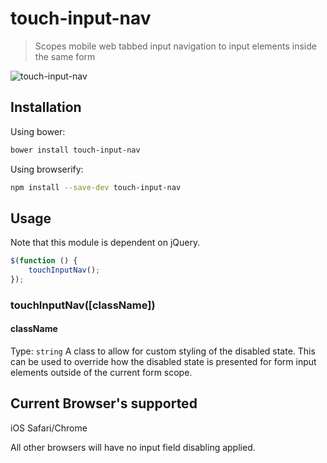 # touch-input-nav

> Scopes mobile web tabbed input navigation to input elements inside the same form

![touch-input-nav](http://i.imgur.com/adaP4uB.gif)

## Installation

Using bower:

```bash
bower install touch-input-nav
```

Using browserify:
```bash
npm install --save-dev touch-input-nav
```

## Usage

Note that this module is dependent on jQuery.

```js
$(function () {
    touchInputNav();
});
```

### touchInputNav([className])

#### className
Type: `string`
A class to allow for custom styling of the disabled state. This can be used to override how the disabled state is presented for form input elements outside of the current form scope.

## Current Browser's supported

iOS Safari/Chrome

All other browsers will have no input field disabling applied.

